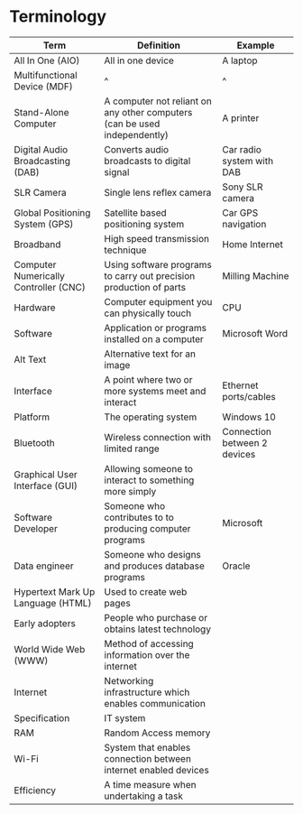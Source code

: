 # Terminology
| Term | Definition | Example|
| --- | --- | --- |
| All In One (AIO) | All in one device | A laptop |
| Multifunctional Device (MDF) | ^ | ^ |
| Stand-Alone Computer | A computer not reliant on any other computers (can be used independently) | A printer|
| Digital Audio Broadcasting (DAB) | Converts audio broadcasts to digital signal | Car radio system with DAB |
| SLR Camera | Single lens reflex camera | Sony SLR camera|
| Global Positioning System (GPS) | Satellite based positioning system | Car GPS navigation |
| Broadband | High speed transmission technique | Home Internet |
| Computer Numerically Controller (CNC) | Using software programs to carry out precision production of parts | Milling Machine
| Hardware | Computer equipment you can physically touch | CPU |
| Software | Application or programs installed on a computer | Microsoft Word |
| Alt Text | Alternative text for an image | 
| Interface | A point where two or more systems meet and interact | Ethernet ports/cables |
| Platform | The operating system | Windows 10 |
| Bluetooth | Wireless connection with limited range | Connection between 2 devices |
| Graphical User Interface (GUI) | Allowing someone to interact to something more simply | |
| Software Developer | Someone who contributes to to producing computer programs | Microsoft|
| Data engineer | Someone who designs and produces database programs | Oracle |
| Hypertext Mark Up Language (HTML) | Used to create web pages | |
| Early adopters | People who purchase or obtains latest technology | |
| World Wide Web (WWW) | Method of accessing information over the internet | |
| Internet | Networking infrastructure which enables communication | |
| Specification | IT system
| RAM | Random Access memory 
| Wi-Fi | System that enables connection between internet enabled devices |
| Efficiency | A time measure when undertaking a task | 